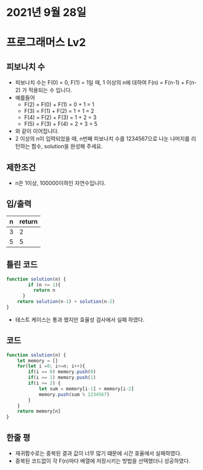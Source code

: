 # 2021년 9월 28일
# 프로그래머스 Lv2
## 피보나치 수
- 피보나치 수는 F(0) = 0, F(1) = 1일 때, 1 이상의 n에 대하여 F(n) = F(n-1) + F(n-2) 가 적용되는 수 입니다.
- 예를들어
  - F(2) = F(0) + F(1) = 0 + 1 = 1
  - F(3) = F(1) + F(2) = 1 + 1 = 2
  - F(4) = F(2) + F(3) = 1 + 2 = 3
  - F(5) = F(3) + F(4) = 2 + 3 = 5
- 와 같이 이어집니다.
- 2 이상의 n이 입력되었을 때, n번째 피보나치 수를 1234567으로 나눈 나머지를 리턴하는 함수, solution을 완성해 주세요.
## 제한조건 
- n은 1이상, 100000이하인 자연수입니다.
## 입/출력
|n|return|
|------|---|
|3|2|
|5|5|

## 틀린 코드 
```javascript
function solution(n) {
        if (n <= 1){
          return n
      }
    return solution(n-1) + solution(n-2)
}
```
- 테스트 케이스는 통과 했지만 효율성 검사에서 실패 하였다.
## 코드
```javascript
function solution(n) {
    let memory = []
    for(let i =0; i<=n; i++){
        if(i == 0) memory.push(0)
        if(i == 1) memory.push(1)
        if(i >= 2) {
            let sum = memory[i-1] + memory[i-2]
            memory.push(sum % 1234567)
        }
    }
    return memory[n]
}
```
## 한줄 평
- 재귀함수로는 중복된 결과 값이 너무 많기 떄문에 시간 효율에서 실패하였다.
- 중복된 코드없이 각 F(n)마다 배열에 저장시키는 방법을 선택했더니 성공하였다.
